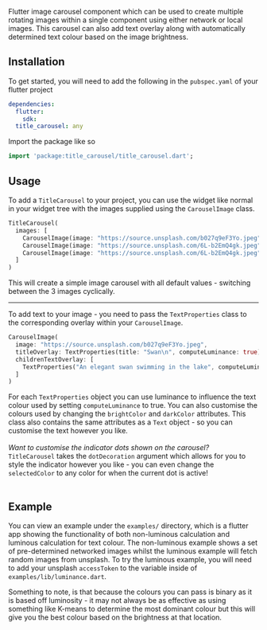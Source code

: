 Flutter image carousel component which can be used to create multiple rotating images within a single component using either network or local images. This carousel can also add text overlay along with automatically determined text colour based on the image brightness.

<!--
## Features
A unique feature of this component is that you can allow the text that is displayed on the image to have its colour changed based off pixel luminance where it will be written.
TODO: add an image showing how it works as well as the calculation behind it
-->

## Installation

To get started, you will need to add the following in the `pubspec.yaml` of your flutter project

```yaml
dependencies:
  flutter:
    sdk:
  title_carousel: any
```

Import the package like so

```dart
import 'package:title_carousel/title_carousel.dart';
```

## Usage

To add a `TitleCarousel` to your project, you can use the widget like normal in your widget tree with the images supplied using the `CarouselImage` class.

```dart
TitleCarousel(
  images: [
    CarouselImage(image: "https://source.unsplash.com/b027q9eF3Yo.jpeg"),
    CarouselImage(image: "https://source.unsplash.com/6L-b2EmQ4gk.jpeg"),
    CarouselImage(image: "https://source.unsplash.com/6L-b2EmQ4gk.jpeg")
  ]
)
```

This will create a simple image carousel with all default values - switching between the 3 images cyclically.

---

To add text to your image - you need to pass the `TextProperties` class to the corresponding overlay within your `CarouselImage`.

```dart
CarouselImage(
  image: "https://source.unsplash.com/b027q9eF3Yo.jpeg",
  titleOverlay: TextProperties(title: "Swan\n", computeLuminance: true),
  childrenTextOverlay: [
    TextProperties("An elegant swan swimming in the lake", computeLuminance: true)
  ]
)
```

For each `TextProperties` object you can use luminance to influence the text colour used by setting `computeLuminance` to true. You can also customise the colours used by changing the `brightColor` and `darkColor` attributes.
This class also contains the same attributes as a `Text` object - so you can customise the text however you like.<br><br>
_Want to customise the indicator dots shown on the carousel?_<br>
`TitleCarousel` takes the `dotDecoration` argument which allows for you to style the indicator however you like - you can even change the `selectedColor` to any color for when the current dot is active!<br><br>

## Example
You can view an example under the `examples/` directory, which is a flutter app showing the functionality of both non-luminous calculation and luminous calculation for text colour. The non-luminous example shows a set of pre-determined networked images whilst the luminous example will fetch random images from unsplash. To try the luminous example, you will need to add your unsplash `accessToken` to the variable inside of `examples/lib/luminance.dart`.

Something to note, is that because the colours you can pass is binary as it is based off luminosity - it may not always be as effective as using something like K-means to determine the most dominant colour but this will give you the best colour based on the brightness at that location.

<!--
## Additional information
Want to see it in action? I used it in my own [app]()
-->
